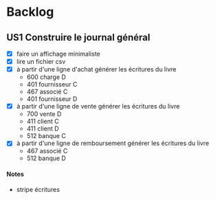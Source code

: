 # Backlog

## US1 Construire le journal général

- [x] faire un affichage minimaliste
- [x] lire un fichier csv
- [x] à partir d'une ligne d'achat générer les écritures du livre
  - 600 charge D
  - 401 fournisseur C
  - 467 associé C
  - 401 fournisseur D
- [x] à partir d'une ligne de vente générer les écritures du livre
  - 700 vente D
  - 411 client C
  - 411 client D
  - 512 banque C
- [x] à partir d'une ligne de remboursement générer les écritures du livre
  - 467 associé C
  - 512 banque D

#### Notes

- stripe écritures